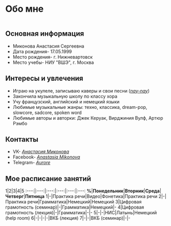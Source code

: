 # Обо мне
![]()
## Основная информация
* Миконова Анастасия Сергеевна
* Дата рождения- 17.05.1999
* Место рождения- г. Нижневартовск
* Место учебы- НИУ "ВШЭ", г. Москва
## Интересы и увлечения
* Играю на укулеле, записываю каверы и свои песни ([*nay-nay*](https://m.vk.com/naynayclub))
* Закончила музыкальную школу по классу хора
* Учу французский, английский и немецкий языки
* Любимые музыкальные жанры: техно, классика, dream-pop, slowcore, sadcore, spoken word
* Любимые авторы и авторки: Джек Керуак, Вирджиния Вулф, Артюр Рэмбо
## Контакты
* VK- [*Анастасия Миконова*](https://m.vk.com/pthtt)
* Facebook- [*Anastasia Mikonova*](https://www.facebook.com/a.mikonova)
* Telegram- [*Aurore*](https://t.me/auroredubois)
## Мое расписание занятий
1|2|3|4|5
:---:|:---:|:---:|:---:|:---:|:---:
**%**|**Понедельник**|**Вторник**|**Среда**|**Четверг**|**Пятница**
1|-|Практика речи|Видео|Фонетика|Практика речи
2|-|Практика речи|Грамматика|Немецкий|Немецкий
3|Цифровая грамотность (семинар)|-|Грамматика|Немецкий|-
4|Цифровая грамотность (лекция)|-|Грамматика|-|-
5|-|-|НИС|Латынь|Немецкий (help room)
6|-|-|-|-|ВКБ (лекция)
7|-|-|ВКБ (семинар)|-|-
